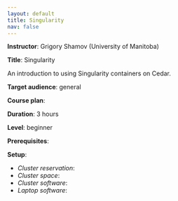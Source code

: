 ```yaml
---
layout: default
title: Singularity
nav: false
---
```


**Instructor**: Grigory Shamov (University of Manitoba)

**Title**: Singularity

An introduction to using Singularity containers on Cedar.

**Target audience**: general

**Course plan**:

**Duration**: 3 hours

**Level**: beginner

**Prerequisites**:

**Setup**:
- *Cluster reservation*:
- *Cluster space*:
- *Cluster software*:
- *Laptop software*:
